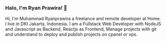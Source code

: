 ### Halo, I'm Ryan Prawira! 👋

Hi, I'm Muhammad Ryanprawira a freelance and remote developer at Home. I live in DKI Jakarta, Indonesia. I am a Fullstack Web Developer with NodeJS and Javascript as Backend, Reactjs as Frontend, Manage projects with git and understand to deploy and publish projects on cpanel or vps.

